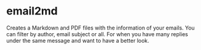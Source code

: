 # email2md
Creates a Markdown and PDF files with the information of your emails. You can filter by author, email subject or all. For when you have many replies under the same message and want to have a better look.
